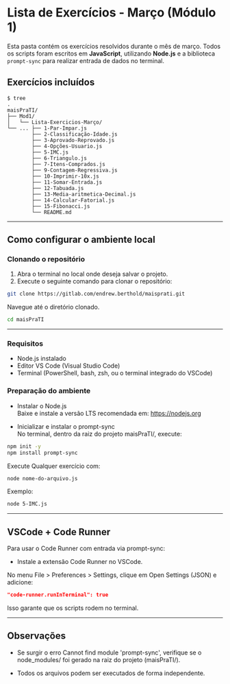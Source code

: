 # Lista de Exercícios - Março (Módulo 1)

Esta pasta contém os exercícios resolvidos durante o mês de março. Todos os scripts foram escritos em **JavaScript**, utilizando **Node.js** e a biblioteca `prompt-sync` para realizar entrada de dados no terminal.

## Exercícios incluídos

```
$ tree
.
maisPraTI/
├── Mod1/
│   └── Lista-Exercicios-Março/
└── ... ├── 1-Par-Impar.js
        ├── 2-Classificação-Idade.js
        ├── 3-Aprovado-Reprovado.js
        ├── 4-Opções-Usuario.js
        ├── 5-IMC.js
        ├── 6-Triangulo.js
        ├── 7-Itens-Comprados.js
        ├── 9-Contagem-Regressiva.js
        ├── 10-Imprimir-10x.js
        ├── 11-Somar-Entrada.js
        ├── 12-Tabuada.js
        ├── 13-Media-aritmetica-Decimal.js
        ├── 14-Calcular-Fatorial.js
        ├── 15-Fibonacci.js
        └── README.md
```
---

## Como configurar o ambiente local

### Clonando o repositório

1. Abra o terminal no local onde deseja salvar o projeto.
2. Execute o seguinte comando para clonar o repositório:

```bash
git clone https://gitlab.com/endrew.berthold/maisprati.git
```
Navegue até o diretório clonado.
```bash
cd maisPraTI
```
---
### Requisitos

- Node.js instalado
- Editor VS Code (Visual Studio Code)
- Terminal (PowerShell, bash, zsh, ou o terminal integrado do VSCode)

### Preparação do ambiente

- Instalar o Node.js \
    Baixe e instale a versão LTS recomendada em: https://nodejs.org

- Inicializar e instalar o prompt-sync \
      No terminal, dentro da raiz do projeto maisPraTI/, execute:
```bash
npm init -y
npm install prompt-sync
```
Execute Qualquer exercício com:
```bash
node nome-do-arquivo.js
```
Exemplo:
```bash
node 5-IMC.js
```
---
## VSCode + Code Runner

Para usar o Code Runner com entrada via prompt-sync:

- Instale a extensão Code Runner no VSCode.

No menu File > Preferences > Settings, clique em Open Settings (JSON) e adicione:
```json
"code-runner.runInTerminal": true
```
Isso garante que os scripts rodem no terminal.

---
## Observações

- Se surgir o erro Cannot find module 'prompt-sync', verifique se o node_modules/ foi gerado na raiz do projeto (maisPraTI/).

- Todos os arquivos podem ser executados de forma independente.
